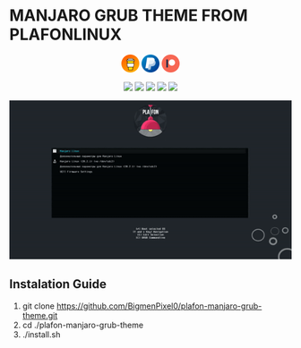 # MANJARO GRUB THEME FROM PLAFONLINUX

<p align="center">
<a href="https://www.donationalerts.com/r/donplafon"><img width="32px" src="https://raw.githubusercontent.com/adi1090x/files/master/other/1.png" alt="Buy Me A Coffee - Купить мне кофе"></a>
<a href="https://paypal.me/godofgnome?locale.x=ru_RU"><img width="32px" src="https://raw.githubusercontent.com/adi1090x/files/master/other/3.png" alt="Support me on Paypal"></a>
<a href="https://www.patreon.com/plafonlinux"><img width="32px" src="https://raw.githubusercontent.com/adi1090x/files/master/other/4.png" alt="Support me on Patreon"></a>
</p>

<p align="center">
  <img src="https://img.shields.io/badge/Поддерживается%3F-Да-green?style=flat-square">
  <img src="https://img.shields.io/github/license/plafonlinux/plafon-manjaro-grub-theme?style=flat-square">
  <img src="https://img.shields.io/github/stars/plafonlinux/plafon-manjaro-grub-theme?style=flat-square">
  <img src="https://img.shields.io/github/forks/plafonlinux/plafon-manjaro-grub-theme?color=teal&style=flat-square">
  <img src="https://img.shields.io/github/issues/plafonlinux/plafon-manjaro-grub-theme?color=violet&style=flat-square">
</p>

![gif](https://github.com/plafonlinux/plafon-manjaro-grub-theme/blob/main/preview.gif)

## Instalation Guide

01. git clone https://github.com/BigmenPixel0/plafon-manjaro-grub-theme.git
02. cd ./plafon-manjaro-grub-theme
03. ./install.sh
